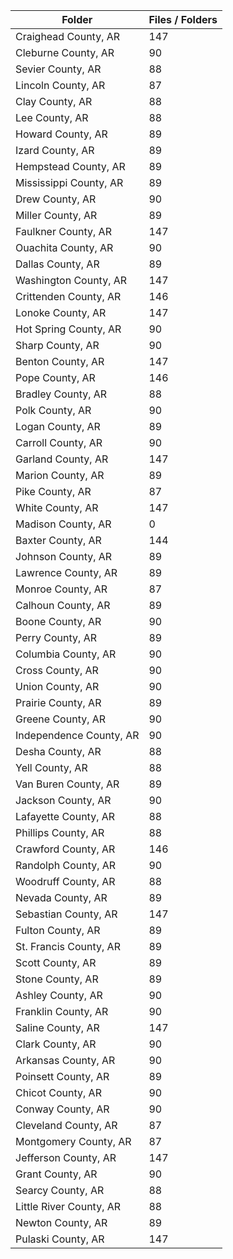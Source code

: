 | Folder                  |   Files / Folders |
|-------------------------|-------------------|
| Craighead County, AR    |               147 |
| Cleburne County, AR     |                90 |
| Sevier County, AR       |                88 |
| Lincoln County, AR      |                87 |
| Clay County, AR         |                88 |
| Lee County, AR          |                88 |
| Howard County, AR       |                89 |
| Izard County, AR        |                89 |
| Hempstead County, AR    |                89 |
| Mississippi County, AR  |                89 |
| Drew County, AR         |                90 |
| Miller County, AR       |                89 |
| Faulkner County, AR     |               147 |
| Ouachita County, AR     |                90 |
| Dallas County, AR       |                89 |
| Washington County, AR   |               147 |
| Crittenden County, AR   |               146 |
| Lonoke County, AR       |               147 |
| Hot Spring County, AR   |                90 |
| Sharp County, AR        |                90 |
| Benton County, AR       |               147 |
| Pope County, AR         |               146 |
| Bradley County, AR      |                88 |
| Polk County, AR         |                90 |
| Logan County, AR        |                89 |
| Carroll County, AR      |                90 |
| Garland County, AR      |               147 |
| Marion County, AR       |                89 |
| Pike County, AR         |                87 |
| White County, AR        |               147 |
| Madison County, AR      |                 0 |
| Baxter County, AR       |               144 |
| Johnson County, AR      |                89 |
| Lawrence County, AR     |                89 |
| Monroe County, AR       |                87 |
| Calhoun County, AR      |                89 |
| Boone County, AR        |                90 |
| Perry County, AR        |                89 |
| Columbia County, AR     |                90 |
| Cross County, AR        |                90 |
| Union County, AR        |                90 |
| Prairie County, AR      |                89 |
| Greene County, AR       |                90 |
| Independence County, AR |                90 |
| Desha County, AR        |                88 |
| Yell County, AR         |                88 |
| Van Buren County, AR    |                89 |
| Jackson County, AR      |                90 |
| Lafayette County, AR    |                88 |
| Phillips County, AR     |                88 |
| Crawford County, AR     |               146 |
| Randolph County, AR     |                90 |
| Woodruff County, AR     |                88 |
| Nevada County, AR       |                89 |
| Sebastian County, AR    |               147 |
| Fulton County, AR       |                89 |
| St. Francis County, AR  |                89 |
| Scott County, AR        |                89 |
| Stone County, AR        |                89 |
| Ashley County, AR       |                90 |
| Franklin County, AR     |                90 |
| Saline County, AR       |               147 |
| Clark County, AR        |                90 |
| Arkansas County, AR     |                90 |
| Poinsett County, AR     |                89 |
| Chicot County, AR       |                90 |
| Conway County, AR       |                90 |
| Cleveland County, AR    |                87 |
| Montgomery County, AR   |                87 |
| Jefferson County, AR    |               147 |
| Grant County, AR        |                90 |
| Searcy County, AR       |                88 |
| Little River County, AR |                88 |
| Newton County, AR       |                89 |
| Pulaski County, AR      |               147 |
